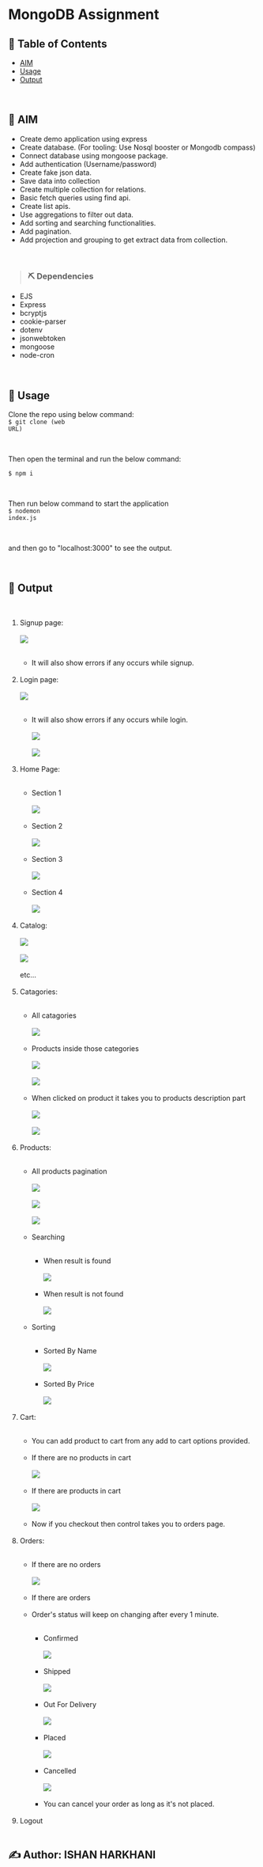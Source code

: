 # MongoDB Assignment

## 📝 Table of Contents

- [AIM](#aim)
- [Usage](#usage)
- [Output](#output)

<br/>

## 🏁 AIM <a name = "aim"></a>

- Create demo application using express
- Create database. (For tooling: Use Nosql booster or Mongodb compass)
- Connect database using mongoose package.
- Add authentication (Username/password)
- Create fake json data. 
- Save data into collection
- Create multiple collection for relations.
- Basic fetch queries using find api.
- Create list apis.
- Use aggregations to filter out data.
- Add sorting and searching functionalities.
- Add pagination.
- Add projection and grouping to get extract data from collection. 

<br/>

> ### ⛏️ Dependencies

- EJS
- Express
- bcryptjs
- cookie-parser
- dotenv
- jsonwebtoken
- mongoose
- node-cron

<br/>

## 🎈 Usage <a name = "usage"></a>
Clone the repo using below command:<br/>
<code>$ git clone (web URL)</code><br/>

<br/>

Then open the terminal and run the below command:<br/>

<code>$ npm i</code><br/>

<br />

Then run below command to start the application<br/>
<code>$ nodemon index.js</code><br/>

<br/>

and then go to "localhost:3000" to see the output.
<br/>

<br/>

## 🎉 Output <a name = "output"></a>

<br/>

<ol>
    <li>Signup page:</li><br/>
    <img src="./outputs/output1.png"><br/><br/>
    <ul>
        <li>It will also show errors if any occurs while signup.</li><br/>
    </ul>
    <li>Login page:</li><br/>
    <img src="./outputs/output2.png"><br/><br/>
    <ul>
        <li>It will also show errors if any occurs while login.</li><br/>
        <img src="./outputs/output3.png"><br/><br/>
        <img src="./outputs/output4.png"><br/><br/>
    </ul>
    <li>Home Page:</li><br/>
    <ul>
        <li>Section 1</li><br/>
        <img src="./outputs/output5.png"><br/><br/>
        <li>Section 2</li><br/>
        <img src="./outputs/output6.png"><br/><br/>
        <li>Section 3</li><br/>
        <img src="./outputs/output7.png"><br/><br/>
        <li>Section 4</li><br/>
        <img src="./outputs/output8.png"><br/><br/>
    </ul>
    <li>Catalog:</li><br/>
    <img src="./outputs/output9.png"><br/><br/>
    <img src="./outputs/output10.png"><br/><br/>
    etc...<br/><br/>
    <li>Catagories:</li><br/>
    <ul>
        <li>All catagories</li><br/>
        <img src="./outputs/output14.png"><br/><br/>
        <li>Products inside those categories</li><br/>
        <img src="./outputs/output15.png"><br/><br/>
        <img src="./outputs/output16.png"><br/><br/>
        <li>When clicked on product it takes you to products description part</li><br/>
        <img src="./outputs/output17.png"><br/><br/>
        <img src="./outputs/output18.png"><br/><br/>
    </ul>
    <li>Products:</li><br/>
    <ul>
        <li>All products pagination</li><br/>
        <img src="./outputs/output19.png"><br/><br/>
        <img src="./outputs/output20.png"><br/><br/>
        <img src="./outputs/output21.png"><br/><br/>
        <li>Searching</li><br/>
        <ul>
            <li>When result is found</li><br/>
            <img src="./outputs/output22.png"><br/><br/>
            <li>When result is not found</li><br/>
            <img src="./outputs/output23.png"><br/><br/>
        </ul>
        <li>Sorting</li><br/>
        <ul>
            <li>Sorted By Name</li><br/>
            <img src="./outputs/output24.png"><br/><br/>
            <li>Sorted By Price</li><br/>
            <img src="./outputs/output25.png"><br/><br/>
        </ul>
    </ul>
    <li>Cart:</li><br/>
    <ul>
        <li>You can add product to cart from any add to cart options provided.</li><br/>
        <li>If there are no products in cart</li><br/>
        <img src="./outputs/output26.png"><br/><br/>
        <li>If there are products in cart</li><br/>
        <img src="./outputs/output27.png"><br/><br/>
        <li>Now if you checkout then control takes you to orders page.</li>
    </ul><br/>
    <li>Orders:</li><br/>
    <ul>
        <li>If there are no orders</li><br/>
        <img src="./outputs/output28.png"><br/><br/>
        <li>If there are orders</li><br/>
        <li>Order's status will keep on changing after every 1 minute.</li><br/>
        <ul>
            <li>Confirmed</li><br/>
            <img src="./outputs/output29.png"><br/><br/>
            <li>Shipped</li><br/>
            <img src="./outputs/output30.png"><br/><br/>
            <li>Out For Delivery</li><br/>
            <img src="./outputs/output31.png"><br/><br/>
            <li>Placed</li><br/>
            <img src="./outputs/output32.png"><br/><br/>
            <li>Cancelled</li><br/>
            <img src="./outputs/output33.png"><br/><br/>
            <li>You can cancel your order as long as it's not placed.</li><br />
        </ul>
    </ul>
    <li>Logout</li><br/>
</ol>

##  ✍️ Author: ISHAN HARKHANI